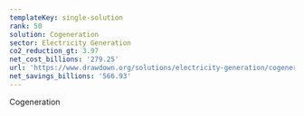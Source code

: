 ```yaml
---
templateKey: single-solution
rank: 50
solution: Cogeneration
sector: Electricity Generation
co2_reduction_gt: 3.97
net_cost_billions: '279.25'
url: 'https://www.drawdown.org/solutions/electricity-generation/cogeneration'
net_savings_billions: '566.93'
---
```


Cogeneration